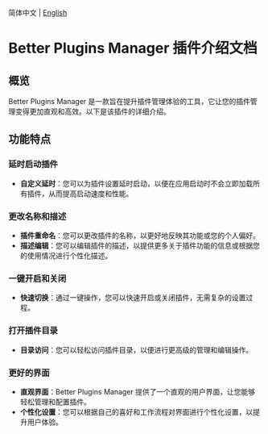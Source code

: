 简体中文 | [English](https://github.com/0011000000110010/obsidian-manager/blob/main/README.md)

# Better Plugins Manager 插件介绍文档

## 概览

Better Plugins Manager 是一款旨在提升插件管理体验的工具，它让您的插件管理变得更加直观和高效。以下是该插件的详细介绍。

## 功能特点

### 延时启动插件

- **自定义延时**：您可以为插件设置延时启动，以便在应用启动时不会立即加载所有插件，从而提高启动速度和性能。

### 更改名称和描述

- **插件重命名**：您可以更改插件的名称，以更好地反映其功能或您的个人偏好。
- **描述编辑**：您可以编辑插件的描述，以提供更多关于插件功能的信息或根据您的使用情况进行个性化描述。

### 一键开启和关闭

- **快速切换**：通过一键操作，您可以快速开启或关闭插件，无需复杂的设置过程。

### 打开插件目录

- **目录访问**：您可以轻松访问插件目录，以便进行更高级的管理和编辑操作。

### 更好的界面

- **直观界面**：Better Plugins Manager 提供了一个直观的用户界面，让您能够轻松管理和配置插件。
- **个性化设置**：您可以根据自己的喜好和工作流程对界面进行个性化设置，以提升用户体验。
